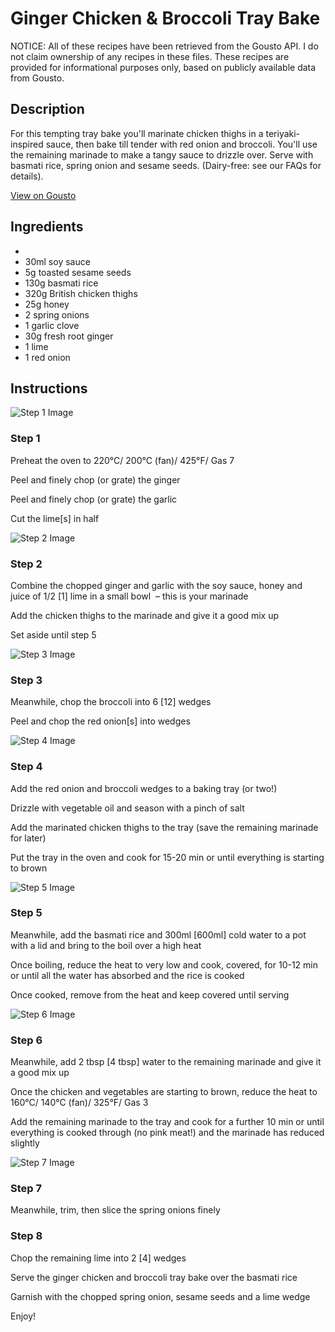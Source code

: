 # Ginger Chicken & Broccoli Tray Bake

NOTICE: All of these recipes have been retrieved from the Gousto API. I do not claim ownership of any recipes in these files. These recipes are provided for informational purposes only, based on publicly available data from Gousto.

## Description

For this tempting tray bake you'll marinate chicken thighs in a teriyaki-inspired sauce, then bake till tender with red onion and broccoli. You'll use the remaining marinade to make a tangy sauce to drizzle over. Serve with basmati rice, spring onion and sesame seeds. (Dairy-free: see our FAQs for details).

[View on Gousto](https://www.gousto.co.uk/recipes/cookbook/ginger-chicken-broccoli-tray-bake)

## Ingredients

- 
- 30ml soy sauce
- 5g toasted sesame seeds
- 130g basmati rice
- 320g British chicken thighs
- 25g honey
- 2 spring onions
- 1 garlic clove
- 30g fresh root ginger
- 1 lime
- 1 red onion

## Instructions

![Step 1 Image](https://production-media.gousto.co.uk/cms/recipe-step-image/1827.-step-1-x200.jpg)

### Step 1

Preheat the oven to 220°C/ 200°C (fan)/ 425°F/ Gas 7


Peel and finely chop (or grate) the ginger


Peel and finely chop (or grate) the garlic


<span class="text-highlight">Cut</span> the lime<span class="text-danger">[s]</span> in half

![Step 2 Image](https://production-media.gousto.co.uk/cms/recipe-step-image/1827.-step-2-x200.jpg)

### Step 2

Combine the chopped ginger and garlic with the soy sauce, honey and <span class="text-highlight">juice</span><span class="text-highlight"> of 1/2 <span class="text-danger">[1]</span> </span>lime <span class="text-highlight">in a small</span> bowl  – this is your marinade 


Add the chicken thighs to the marinade and give it a good mix up


Set aside until step 5

![Step 3 Image](https://production-media.gousto.co.uk/cms/recipe-step-image/1827.-step-3-x200.jpg)

### Step 3

Meanwhile, chop the broccoli into 6 <span class="text-danger">[12]</span> wedges 


Peel and chop the red onion<span class="text-danger text-highlight">[s]</span> into wedges

![Step 4 Image](https://production-media.gousto.co.uk/cms/recipe-step-image/1827.-step-4-x200.jpg)

### Step 4

Add the red onion and broccoli wedges to a baking tray <span class="text-highlight">(or two!)</span>


Drizzle with vegetable oil and season with a pinch of salt 


Add the marinated chicken thighs to the tray (save the remaining marinade for later)


Put the tray in the oven and cook for 15-20 min or until everything is starting to brown

![Step 5 Image](https://production-media.gousto.co.uk/cms/recipe-step-image/1827.-step-5-x200.jpg)

### Step 5

Meanwhile, add the basmati rice and 300ml <span class="text-danger">[600ml]</span> cold water to a pot with a lid and bring to the boil over a high heat


Once boiling, reduce the heat to very low and cook, covered, for 10-12 min or until all the water has absorbed and the rice is cooked


Once cooked, remove from the heat and keep covered until serving

![Step 6 Image](https://production-media.gousto.co.uk/cms/recipe-step-image/1827.-step-6-x200.jpg)

### Step 6

Meanwhile, add 2 tbsp<span class="text-danger"> [4 tbsp]</span> water to the remaining marinade and give it a good mix up


Once the chicken <span class="text-highlight">and</span> vegetables are starting to brown, reduce the heat to 160°C/ 140°C (fan)/ 325°F/ Gas 3


Add the remaining marinade to the tray and cook for a further 10 min or until everything is cooked through (no pink meat!) and the marinade has reduced slightly

![Step 7 Image](https://production-media.gousto.co.uk/cms/recipe-step-image/1827.-step-7-x200.jpg)

### Step 7

Meanwhile, trim, then slice the spring <span class="text-highlight">onions</span> finely

### Step 8

<span class="text-highlight">Chop the remaining lime into 2 <span class="text-danger">[4] </span>wedges</span>


<span class="text-highlight">Serve the ginger chicken and broccoli tray bake over the basmati rice</span>


Garnish with the chopped spring onion, <span class="text-highlight">sesame seeds and a lime wedge</span>


Enjoy!

